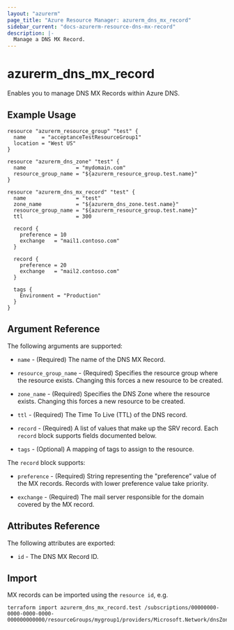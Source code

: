 ```yaml
---
layout: "azurerm"
page_title: "Azure Resource Manager: azurerm_dns_mx_record"
sidebar_current: "docs-azurerm-resource-dns-mx-record"
description: |-
  Manage a DNS MX Record.
---
```


# azurerm\_dns\_mx\_record

Enables you to manage DNS MX Records within Azure DNS.

## Example Usage

```hcl
resource "azurerm_resource_group" "test" {
  name     = "acceptanceTestResourceGroup1"
  location = "West US"
}

resource "azurerm_dns_zone" "test" {
  name                = "mydomain.com"
  resource_group_name = "${azurerm_resource_group.test.name}"
}

resource "azurerm_dns_mx_record" "test" {
  name                = "test"
  zone_name           = "${azurerm_dns_zone.test.name}"
  resource_group_name = "${azurerm_resource_group.test.name}"
  ttl                 = 300

  record {
    preference = 10
    exchange   = "mail1.contoso.com"
  }

  record {
    preference = 20
    exchange   = "mail2.contoso.com"
  }

  tags {
    Environment = "Production"
  }
}
```
## Argument Reference

The following arguments are supported:

* `name` - (Required) The name of the DNS MX Record.

* `resource_group_name` - (Required) Specifies the resource group where the resource exists. Changing this forces a new resource to be created.

* `zone_name` - (Required) Specifies the DNS Zone where the resource exists. Changing this forces a new resource to be created.

* `ttl` - (Required) The Time To Live (TTL) of the DNS record.

* `record` - (Required) A list of values that make up the SRV record. Each `record` block supports fields documented below.

* `tags` - (Optional) A mapping of tags to assign to the resource.

The `record` block supports:

* `preference` - (Required) String representing the "preference” value of the MX records. Records with lower preference value take priority.

* `exchange` - (Required) The mail server responsible for the domain covered by the MX record.

## Attributes Reference

The following attributes are exported:

* `id` - The DNS MX Record ID.

## Import

MX records can be imported using the `resource id`, e.g.

```shell
terraform import azurerm_dns_mx_record.test /subscriptions/00000000-0000-0000-0000-000000000000/resourceGroups/mygroup1/providers/Microsoft.Network/dnsZones/zone1/MX/myrecord1
```

